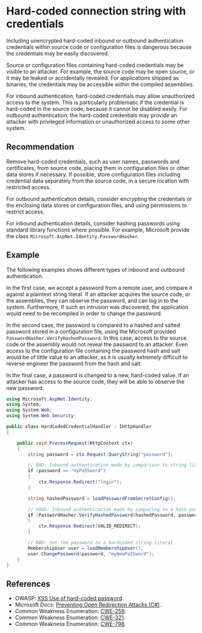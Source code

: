 # Hard-coded connection string with credentials
Including unencrypted hard-coded inbound or outbound authentication credentials within source code or configuration files is dangerous because the credentials may be easily discovered.

Source or configuration files containing hard-coded credentials may be visible to an attacker. For example, the source code may be open source, or it may be leaked or accidentally revealed. For applications shipped as binaries, the credentials may be accessible within the compiled assemblies.

For inbound authentication, hard-coded credentials may allow unauthorized access to the system. This is particularly problematic if the credential is hard-coded in the source code, because it cannot be disabled easily. For outbound authentication, the hard-coded credentials may provide an attacker with privileged information or unauthorized access to some other system.


## Recommendation
Remove hard-coded credentials, such as user names, passwords and certificates, from source code, placing them in configuration files or other data stores if necessary. If possible, store configuration files including credential data separately from the source code, in a secure location with restricted access.

For outbound authentication details, consider encrypting the credentials or the enclosing data stores or configuration files, and using permissions to restrict access.

For inbound authentication details, consider hashing passwords using standard library functions where possible. For example, Microsoft provide the class `Microsoft.AspNet.Identity.PasswordHasher`.


## Example
The following examples shows different types of inbound and outbound authentication.

In the first case, we accept a password from a remote user, and compare it against a plaintext string literal. If an attacker acquires the source code, or the assemblies, they can observe the password, and can log in to the system. Furthermore, if such an intrusion was discovered, the application would need to be recompiled in order to change the password.

In the second case, the password is compared to a hashed and salted password stored in a configuration file, using the Microsoft provided `PasswordHasher.VerifyHashedPassword`. In this case, access to the source code or the assembly would not reveal the password to an attacker. Even access to the configuration file containing the password hash and salt would be of little value to an attacker, as it is usually extremely difficult to reverse engineer the password from the hash and salt.

In the final case, a password is changed to a new, hard-coded value. If an attacker has access to the source code, they will be able to observe the new password.


```csharp
using Microsoft.AspNet.Identity;
using System;
using System.Web;
using System.Web.Security;

public class HardCodedCredentialHandler : IHttpHandler
{

    public void ProcessRequest(HttpContext ctx)
    {
        string password = ctx.Request.QueryString["password"];

        // BAD: Inbound authentication made by comparison to string literal
        if (password == "myPa55word")
        {
            ctx.Response.Redirect("login");
        }

        string hashedPassword = loadPasswordFromSecretConfig();

        // GOOD: Inbound authentication made by comparing to a hash password from a config
        if (PasswordHasher.VerifyHashedPassword(hashedPassword, password))
        {
            ctx.Response.Redirect(VALID_REDIRECT);
        }

        // BAD: Set the password to a hardcoded string literal
        MembershipUser user = loadMembershipUser();
        user.ChangePassword(password, "myNewPa55word");
    }
}

```

## References
* OWASP: [XSS Use of hard-coded password](https://www.owasp.org/index.php/Use_of_hard-coded_password).
* Microsoft Docs: [Preventing Open Redirection Attacks (C\#)](https://docs.microsoft.com/en-us/aspnet/mvc/overview/security/preventing-open-redirection-attacks).
* Common Weakness Enumeration: [CWE-259](https://cwe.mitre.org/data/definitions/259.html).
* Common Weakness Enumeration: [CWE-321](https://cwe.mitre.org/data/definitions/321.html).
* Common Weakness Enumeration: [CWE-798](https://cwe.mitre.org/data/definitions/798.html).
